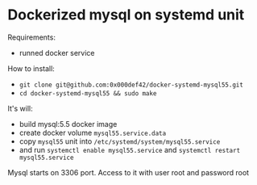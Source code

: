 # Dockerized mysql on systemd unit

Requirements:
 - runned docker service

How to install:
  - `git clone git@github.com:0x000def42/docker-systemd-mysql55.git`
  - `cd docker-systemd-mysql55 && sudo make`

It's will: 
- build mysql:5.5 docker image
- create docker volume `mysql55.service.data`
- copy `mysql55` unit into `/etc/systemd/system/mysql55.service`
- and run `systemctl enable mysql55.service` and `systemctl restart mysql55.service`

Mysql starts on 3306 port. Access to it with user root and password root